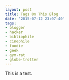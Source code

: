 ```yaml
---
layout: post
title: Tags On This Blog
date: '2015-07-12 23:07:40'
tags:
- blogger
- hacker
- bibliophile
- cinephile
- foodie
- geek
- gym-rat
- globe-trotter
---
```


This is a test.